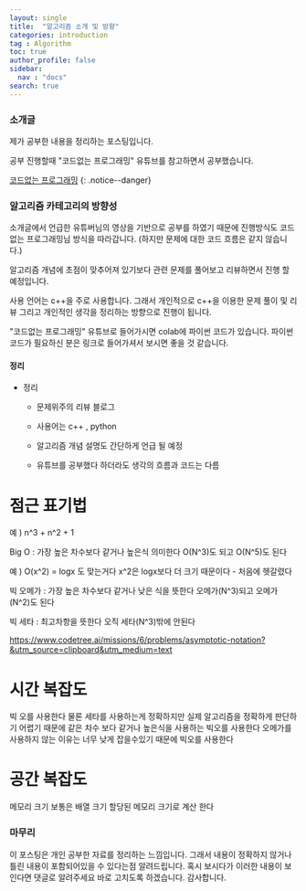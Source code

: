 ```yaml
---
layout: single
title:  "알고리즘 소개 및 방향"
categories: introduction
tag : Algorithm
toc: true
author_profile: false
sidebar:
  nav : "docs"
search: true
---
```


### 소개글

제가 공부한 내용을 정리하는 포스팅입니다. 

공부 진행할때 "코드없는 프로그래밍" 유튜브를 참고하면서 공부했습니다. 


[코드없는 프로그래밍](https://www.youtube.com/channel/UCHcG02L6TSS-StkSbqVy6Fg)
{: .notice--danger}



### 알고리즘 카테고리의 방향성 

소개글에서 언급한 유튜버님의 영상을 기반으로 공부를 하였기 때문에 진행방식도 코드없는 프로그래밍님 방식을 따라갑니다. (하지만 문제에 대한 코드 흐름은 같지 않습니다.) 

알고리즘 개념에 초점이 맞추어져 있기보다 관련 문제를 풀어보고 리뷰하면서 
진행 할 예정입니다. 

사용 언어는 c++을 주로 사용합니다. 
그래서 개인적으로 c++을 이용한 문제 풀이 및 리뷰 그리고 개인적인 생각을 정리하는 방향으로 진행이 됩니다. 

"코드없는 프로그래밍" 유튜브로 들어가시면 colab에 파이썬 코드가 있습니다. 
파이썬 코드가 필요하신 분은 링크로 들어가셔서 보시면 좋을 것 같습니다.





#### 정리 

* 정리
  + 문제위주의 리뷰 블로그
  
  + 사용어는 c++ , python
  
  + 알고리즘 개념 설명도 간단하게 언급 될 예정 
  
  + 유튜브를 공부했다 하더라도 생각의 흐름과 코드는 다름 
  



# 점근 표기법 



예 ) n^3 + n^2 + 1



Big O : 가장 높은 차수보다 같거나 높은식 의미한다 O(N^3)도 되고 O(N^5)도 된다 

예 ) O(x^2) = logx 도 맞는거다 x^2은 logx보다 더 크기 때문이다 - 처음에 헷갈렸다 



빅 오메가 : 가장 높은 차수보다 같거나 낮은 식을 뜻한다 오메가(N^3)되고 오메가(N^2)도 된다 



빅 세타 : 최고차항을 뜻한다 오직 세타(N^3)밖에 안된다 



https://www.codetree.ai/missions/6/problems/asymptotic-notation?&utm_source=clipboard&utm_medium=text





# 시간 복잡도 

빅 오를 사용한다 물론 세타를 사용하는게 정확하지만 실제 알고리즘을 정확하게 판단하기 어렵기 때문에 같은 차수 보다 같거나 높은식을 사용하는 빅오를 사용한다 오메가를 사용하지 않는 이유는 너무 낮게 잡을수있기 때문에 빅오를 사용한다 



# 공간 복잡도 



메모리 크기  보통은 배열 크기 할당된 메모리 크기로 계산 한다 













### 마무리

이 포스팅은 개인 공부한 자료를 정리하는 느낌입니다. 
그래서 내용이 정확하지 않거나 틀린 내용이 포함되어있을 수 있다는점 알려드립니다. 
혹시 보시다가 이러한 내용이 보인다면 댓글로 알려주세요 바로 고치도록 하겠습니다. 
감사합니다. 